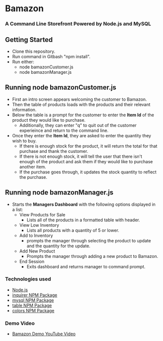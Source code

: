 # Bamazon 
### A Command Line Storefront Powered by Node.js and MySQL

## Getting Started

- Clone this repository.
- Run command in Gitbash "npm install".
- Run either:
    * node bamazonCustomer.js
    * node bamazonManager.js

## Running node bamazonCustomer.js

- First an intro screen appears welcoming the customer to Bamazon.
- Then the table of products loads with the products and their relevant information.
- Below the table is a prompt for the customer to enter the **Item Id** of the product they would like to purchase.
     * Additionally, they can enter "q" to quit out of the customer experieince and return to the command line.
- Once they enter the **Item Id**, they are asked to enter the quantity they wish to buy.
     * If there is enough stock for the product, it will return the total for that purchase and thank the customer.
     * If there is not enough stock, it will tell the user that there isn't enough of the product and ask them if they would like to purchase another item.
     * If the purchase goes through, it updates the stock quantity to reflect the purchase.

## Running node bamazonManager.js

- Starts the **Managers Dashboard** with the following options displayed in a list:
     * View Products for Sale
          * Lists all of the products in a formatted table with header.
     * View Low Inventory
          * Lists all products with a quantity of 5 or lower.
     * Add to Inventory
          * prompts the manager through selecting the product to update and the quantity for the update.
     * Add New Product
          * Prompts the manager through adding a new product to Bamazon.
     * End Session
          * Exits dashboard and returns manager to command prompt.
     
### Technologies used
- [Node.js](https://nodejs.org/en/)
- [inquirer NPM Package](https://www.npmjs.com/package/inquirer)
- [mysql NPM Package](https://www.npmjs.com/package/mysql)
- [table NPM Package](https://www.npmjs.com/package/table)
- [colors NPM Package](https://www.npmjs.com/package/colors)

### Demo Video
- [Bamazon Demo YouTube Video](https://youtu.be/htFmr-pag2M)


